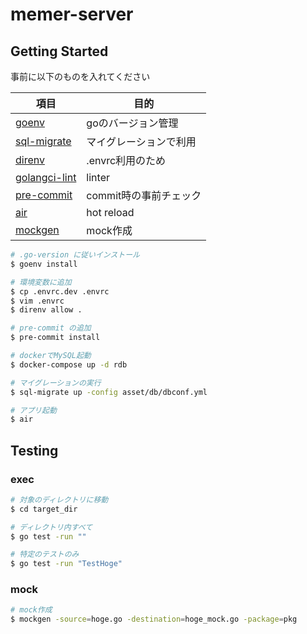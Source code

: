 # memer-server

## Getting Started

事前に以下のものを入れてください

|項目|目的|
|-|-|
|[goenv](https://github.com/syndbg/goenv)|goのバージョン管理|
|[sql-migrate](https://github.com/rubenv/sql-migrate)|マイグレーションで利用|
|[direnv](https://github.com/direnv/direnv)|.envrc利用のため|
|[golangci-lint](https://github.com/golangci/golangci-lint)|linter|
|[pre-commit](https://pre-commit.com)|commit時の事前チェック|
|[air](https://github.com/cosmtrek/air)|hot reload|
|[mockgen](https://github.com/golang/mock)|mock作成|

```sh
# .go-version に従いインストール
$ goenv install

# 環境変数に追加
$ cp .envrc.dev .envrc
$ vim .envrc
$ direnv allow .

# pre-commit の追加
$ pre-commit install

# dockerでMySQL起動
$ docker-compose up -d rdb

# マイグレーションの実行
$ sql-migrate up -config asset/db/dbconf.yml

# アプリ起動
$ air
```

## Testing

### exec

```sh
# 対象のディレクトリに移動
$ cd target_dir

# ディレクトリ内すべて
$ go test -run ""

# 特定のテストのみ
$ go test -run "TestHoge"
```

### mock

```sh
# mock作成
$ mockgen -source=hoge.go -destination=hoge_mock.go -package=pkg
```
